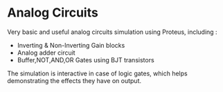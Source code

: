 # Analog Circuits
Very basic and useful analog circuits simulation using Proteus, including :
* Inverting & Non-Inverting Gain blocks
* Analog adder circuit
* Buffer,NOT,AND,OR Gates using BJT transistors

The simulation is interactive in case of logic gates, which helps demonstrating the effects they have on output.
